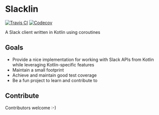 # Slacklin

[![Travis CI](https://img.shields.io/travis/kantis/slacklin/master.svg)](https://travis-ci.org/kantis/slacklin)
[![Codecov](https://img.shields.io/codecov/c/github/kantis/slacklin.svg)](https://codecov.io/github/kantis/slacklin)

A Slack client written in Kotlin using coroutines

## Goals
* Provide a nice implementation for working with Slack APIs from Kotlin while leveraging Kotlin-specific features
* Maintain a small footprint
* Achieve and maintain good test coverage
* Be a fun project to learn and contribute to

## Contribute
Contributors welcome :-)